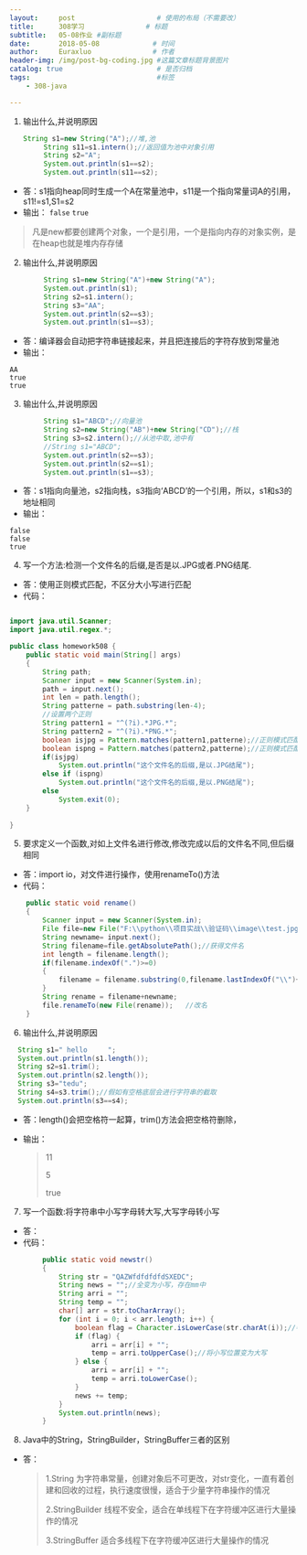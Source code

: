 ```yaml
---
layout:     post                    # 使用的布局（不需要改）
title:      308学习               # 标题 
subtitle:   05-08作业 #副标题
date:       2018-05-08             # 时间
author:     Euraxluo               # 作者
header-img: /img/post-bg-coding.jpg #这篇文章标题背景图片
catalog: true                       # 是否归档
tags:                               #标签
    - 308-java

---
```


1. 输出什么,并说明原因

   ```java
   String s1=new String("A");//堆,池
   		String s11=s1.intern();//返回值为池中对象引用
   		String s2="A";
   		System.out.println(s1==s2);
   		System.out.println(s11==s2);
   ```
+ 答：s1指向heap同时生成一个A在常量池中，s11是一个指向常量词A的引用，s11!=s1,S1=s2
+ 输出：
`false`
`true`
> 凡是new都要创建两个对象，一个是引用，一个是指向内存的对象实例，是在heap也就是堆内存存储

2. 输出什么,并说明原因

   ```java
   		String s1=new String("A")+new String("A");
   		System.out.println(s1);
   		String s2=s1.intern();
   		String s3="AA";
   		System.out.println(s2==s3);
   		System.out.println(s1==s3);
   ```

+ 答：编译器会自动把字符串链接起来，并且把连接后的字符存放到常量池
+ 输出：
```
AA
true
true
```

3. 输出什么,并说明原因

   ```java
   		String s1="ABCD";//向量池
   		String s2=new String("AB")+new String("CD");//栈
   		String s3=s2.intern();//从池中取,池中有
   		//String s1="ABCD";
   		System.out.println(s2==s3);
   		System.out.println(s2==s1);
   		System.out.println(s1==s3);
   ```
+ 答：s1指向向量池，s2指向栈，s3指向‘ABCD’的一个引用，所以，s1和s3的地址相同
+ 输出：
```
false
false
true
```

4. 写一个方法:检测一个文件名的后缀,是否是以.JPG或者.PNG结尾.
+ 答：使用正则模式匹配，不区分大小写进行匹配
+ 代码：

```java

import java.util.Scanner;
import java.util.regex.*;

public class homework508 {
	public static void main(String[] args)
	{
		String path;
		Scanner input = new Scanner(System.in);
		path = input.next();
		int len = path.length();
		String patterne = path.substring(len-4);
		//设置两个正则
		String pattern1 = "^(?i).*JPG.*";
		String pattern2 = "^(?i).*PNG.*";
		boolean isjpg = Pattern.matches(pattern1,patterne);//正则模式匹配
		boolean ispng = Pattern.matches(pattern2,patterne);//正则模式匹配
		if(isjpg)
			System.out.println("这个文件名的后缀,是以.JPG结尾");
		else if (ispng)
			System.out.println("这个文件名的后缀,是以.PNG结尾");
		else
			System.exit(0);
	}
	
}

```

5. 要求定义一个函数,对如上文件名进行修改,修改完成以后的文件名不同,但后缀相同
+ 答：import io，对文件进行操作，使用renameTo()方法
+ 代码：
```java
	public static void rename()
	{
		Scanner input = new Scanner(System.in);
		File file=new File("F:\\python\\项目实战\\验证码\\image\\test.jpg");   //指定文件名及路径
		String newname= input.next();
		String filename=file.getAbsolutePath();//获得文件名
		int length = filename.length();
		if(filename.indexOf(".")>=0)
		{
			filename = filename.substring(0,filename.lastIndexOf("\\")+1);//去掉后缀
		}
		String rename = filename+newname;
		file.renameTo(new File(rename));   //改名
	}
```

6. 输出什么,并说明原因
 ```java
   String s1=" hello     ";
   System.out.println(s1.length());
   String s2=s1.trim();
   System.out.println(s2.length());
   String s3="tedu";
   String s4=s3.trim();//假如有空格底层会进行字符串的截取
   System.out.println(s3==s4);
 ```
+ 答：length()会把空格符一起算，trim()方法会把空格符删除，

+ 输出：

  > 11
  >
  > 5
  >
  > true
7. 写一个函数:将字符串中小写字母转大写,大写字母转小写
+ 答：
+ 代码：
```java
		public static void newstr()
		{
			String str = "QAZWfdfdfdfdSXEDC";
			String news = "";//全变为小写，存在mm中
			String arri = "";
			String temp = "";
			char[] arr = str.toCharArray();
			for (int i = 0; i < arr.length; i++) {
				boolean flag = Character.isLowerCase(str.charAt(i));//判断是否为小写
				if (flag) {
					arri = arr[i] + "";
					temp = arri.toUpperCase();//将小写位置变为大写
				} else {
					arri = arr[i] + "";
					temp = arri.toLowerCase();
				}
				news += temp;
			}
			System.out.println(news);
		}
```

8.  Java中的String，StringBuilder，StringBuffer三者的区别
+ 答：
  > 1.String 为字符串常量，创建对象后不可更改，对str变化，一直有着创建和回收的过程，执行速度很慢，适合于少量字符串操作的情况
  >
  > 2.StringBuilder 线程不安全，适合在单线程下在字符缓冲区进行大量操作的情况
  >
  > 3.StringBuffer 适合多线程下在字符缓冲区进行大量操作的情况
  >
  > 
